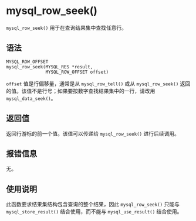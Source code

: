 mysql_row_seek() 
=====================================

`mysql_row_seek()` 用于在查询结果集中查找任意行。

语法 
-----------------------

```unknow
MYSQL_ROW_OFFSET
mysql_row_seek(MYSQL_RES *result,
               MYSQL_ROW_OFFSET offset)
```



`offset` 值是行偏移量，通常是从 `mysql_row_tell()` 或从 `mysql_row_seek()` 返回的值。该值不是行号；如果要按数字查找结果集中的一行，请改用 `mysql_data_seek()`。

返回值 
------------------------

返回行游标的前一个值。该值可以传递给 `mysql_row_seek()` 进行后续调用。

报错信息 
-------------------------

无。

使用说明 
-------------------------

此函数要求结果集结构包含查询的整个结果，因此 `mysql_row_seek()` 只能与 `mysql_store_result()` 结合使用，而不能与 `mysql_use_result()` 结合使用。
